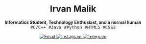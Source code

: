 <h1 align="center">Irvan Malik</h1>
<p align="center">
  <b>Informatics Student, Technology Enthusiast, and a normal human</b>
  <br>
  <samp>#C/C++ #Java #Python #HTML5 #CSS3</samp>
</p>
<p align="center">
  <a href="mailto:irvanmalik48@gmail.com">
    <img src="https://img.shields.io/badge/-Email-cornflowerblue?style=for-the-badge&logo=google&labelColor=darkslategray" alt="Email">
  </a>
  <a href="https://www.instagram.com/irvann48_">
    <img src="https://img.shields.io/badge/-Instagram-cornflowerblue?style=for-the-badge&logo=instagram&labelColor=darkslategray" alt="Instagram">
  </a> 
  <a href="https://t.me/irvanmalik48">
    <img src="https://img.shields.io/badge/-Telegram-cornflowerblue?style=for-the-badge&logo=telegram&labelColor=darkslategray" alt="Telegram">
  </a>
</p>

<!--
**irvanmalik48/irvanmalik48** is a ✨ _special_ ✨ repository because its `README.md` (this file) appears on your GitHub profile.

Here are some ideas to get you started:

- 🔭 I’m currently working on ...
- 🌱 I’m currently learning ...
- 👯 I’m looking to collaborate on ...
- 🤔 I’m looking for help with ...
- 💬 Ask me about ...
- 📫 How to reach me: ...
- 😄 Pronouns: ...
- ⚡ Fun fact: ...
-->
